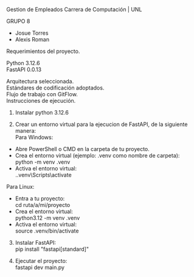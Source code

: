 Gestion de Empleados
Carrera de Computación | UNL

GRUPO 8
- Josue Torres
- Alexis Roman

Requerimientos del proyecto.  

Python 3.12.6  
FastAPI 0.0.13  

Arquitectura seleccionada.  
Estándares de codificación adoptados.  
Flujo de trabajo con GitFlow.  
Instrucciones de ejecución.  

1. Instalar python 3.12.6  

2. Crear un entorno virtual para la ejecucion de FastAPI, de la siguiente manera:  
Para Windows: 
- Abre PowerShell o CMD en la carpeta de tu proyecto.  
- Crea el entorno virtual (ejemplo: .venv como nombre de carpeta):  
python -m venv .venv  
- Activa el entorno virtual:  
.\.venv\Scripts\activate  

Para Linux:  
- Entra a tu proyecto:  
cd ruta/a/mi/proyecto  
- Crea el entorno virtual:  
python3.12 -m venv .venv  
- Activa el entorno virtual:  
source .venv/bin/activate  

3. Instalar FastAPI:  
pip install "fastapi[standard]"

4. Ejecutar el proyecto:  
fastapi dev main.py